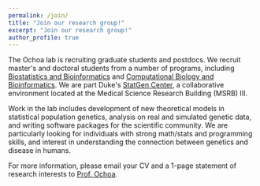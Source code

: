 ```yaml
---
permalink: /join/
title: "Join our research group!"
excerpt: "Join our research group!"
author_profile: true
---
```


The Ochoa lab is recruiting graduate students and postdocs.
We recruit master's and doctoral students from a number of programs, including
[Biostatistics and Bioinformatics](https://biostat.duke.edu/) and
[Computational Biology and Bioinformatics](https://genome.duke.edu/education/CBB).
We are part Duke's
[StatGen Center](http://statgen.duke.edu/),
a collaborative environment located at the Medical Science Research Building (MSRB) III.

Work in the lab includes development of new theoretical models in statistical population genetics, analysis on real and simulated genetic data, and writing software packages for the scientific community.
We are particularly looking for individuals with strong math/stats and programming skills, and interest in understanding the connection between genetics and disease in humans.

For more information, please email your CV and a 1-page statement of research interests to [Prof. Ochoa](mailto:alejandro.ochoa@duke.edu).
